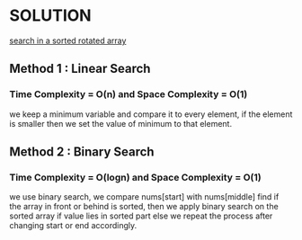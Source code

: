 # SOLUTION

[search in a sorted rotated array](https://leetcode.com/problems/search-in-rotated-sorted-array/)

## Method 1 : Linear Search

### Time Complexity = O(n) and Space Complexity = O(1)

we keep a minimum variable and compare it to every element, if the element is smaller then we set the value of minimum to that element.

## Method 2 : Binary Search

### Time Complexity = O(logn) and Space Complexity = O(1)

we use binary search, we compare nums[start] with nums[middle] find if the array in front or behind is sorted, then we apply binary search on the sorted array if value lies in sorted part else we repeat the process after changing start or end accordingly.
